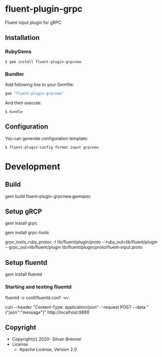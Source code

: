 # fluent-plugin-grpc
Fluent input plugin for gRPC

## Installation

### RubyGems

```
$ gem install fluent-plugin-grpcnew
```

### Bundler

Add following line to your Gemfile:

```ruby
gem "fluent-plugin-grpcnew"
```

And then execute:

```
$ bundle
```

## Configuration

You can generate configuration template:

```
$ fluent-plugin-config-format input grpcnew
```

# Development

## Build

gem build fluent-plugin-grpcnew.gemspec


## Setup gRCP

gem install grpc

gem install grpc-tools

grpc_tools_ruby_protoc -I lib/fluent/plugin/proto --ruby_out=lib/fluent/plugin --grpc_out=lib/fluent/plugin lib/fluent/plugin/proto/fluent-input.proto

## Setup fluentd

gem install fluentd

### Starting and testing fluentd

fluentd -c conf/fluentd.conf -vv

curl --header "Content-Type: application/json" --request POST --data "{\"json\":\"message\"}" http://localhost:9880

## Copyright

* Copyright(c) 2020- Silvan Brenner
* License
  * Apache License, Version 2.0
